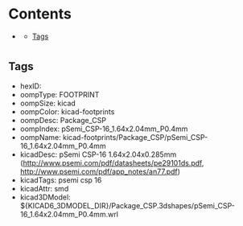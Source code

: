 



Contents
========

* [](#)
	* [Tags](#tags)

# 

## Tags

- hexID: 
- oompType: FOOTPRINT
- oompSize: kicad
- oompColor: kicad-footprints
- oompDesc: Package_CSP
- oompIndex: pSemi_CSP-16_1.64x2.04mm_P0.4mm
- oompName: kicad-footprints/Package_CSP/pSemi_CSP-16_1.64x2.04mm_P0.4mm
- kicadDesc: pSemi CSP-16 1.64x2.04x0.285mm (http://www.psemi.com/pdf/datasheets/pe29101ds.pdf, http://www.psemi.com/pdf/app_notes/an77.pdf)
- kicadTags: psemi csp 16
- kicadAttr: smd
- kicad3DModel: ${KICAD6_3DMODEL_DIR}/Package_CSP.3dshapes/pSemi_CSP-16_1.64x2.04mm_P0.4mm.wrl
